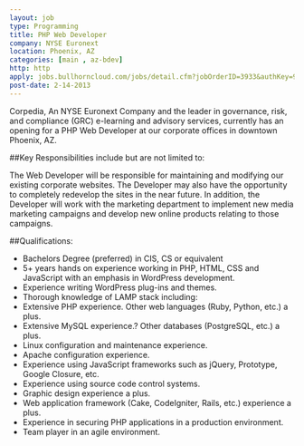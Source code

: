 ```yaml
---
layout: job
type: Programming
title: PHP Web Developer
company: NYSE Euronext
location: Phoenix, AZ
categories: [main , az-bdev]
http: http
apply: jobs.bullhorncloud.com/jobs/detail.cfm?jobOrderID=3933&authKey=9A250EF5-95CF-2128-2B524FC35CAE3E25&privateLabelID=6407&originalsource=WorkCreative.net
post-date: 2-14-2013
---
```


Corpedia, An NYSE Euronext Company and the leader in governance, risk, and compliance (GRC) e-learning and advisory services, currently has an opening for a PHP Web Developer at our corporate offices in downtown Phoenix, AZ.

##Key Responsibilities include but are not limited to:

The Web Developer will be responsible for maintaining and modifying our existing corporate websites. The Developer may also have the opportunity to completely redevelop the sites in the near future.  In addition, the Developer will work with the marketing department to implement new media marketing campaigns and develop new online products relating to those campaigns.

##Qualifications:

* Bachelors Degree (preferred) in CIS, CS or equivalent
* 5+ years hands on experience working in PHP, HTML, CSS and JavaScript with an emphasis in WordPress development.
* Experience writing WordPress plug-ins and themes.
* Thorough knowledge of LAMP stack including:
* Extensive PHP experience. Other web languages  (Ruby, Python, etc.) a plus.
* Extensive MySQL experience.? Other databases (PostgreSQL, etc.) a plus.
* Linux configuration and maintenance experience.
* Apache configuration experience.
* Experience using JavaScript frameworks such as jQuery, Prototype, Google Closure, etc.
* Experience using source code control systems.
* Graphic design experience a plus.
* Web application framework (Cake, CodeIgniter, Rails, etc.) experience a plus.
* Experience in securing PHP applications in a production environment.
* Team player in an agile environment.